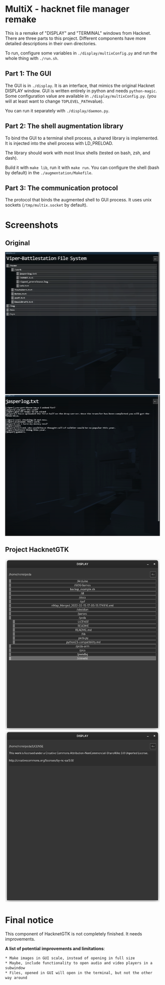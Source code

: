 # MultiX - hacknet file manager remake

This is a remake of "DISPLAY" and "TERMINAL" windows from Hacknet. There are three parts to this project.
Different components have more detailed descriptions in their own directories.

To run, configure some variables in `./display/multixConfig.py` and run the whole thing with `./run.sh`.

## Part 1: The GUI

The GUI is in `./display`. It is an interface, that mimics the original Hacknet DISPLAY window.
GUI is written entirely in python and needs `python-magic`.
Some configuration value are available in `./display/multixConfig.py`. (you will at least want to change `TOPLEVEL_PATH`value).

You can run it separately with `./display/daemon.py`.

## Part 2: The shell augmentation library

To bind the GUI to a terminal shell process, a shared library is implemented.
It is injected into the shell process with LD_PRELOAD.

The library should work with most linux shells (tested on bash, zsh, and dash).

Build it with `make lib`, run it with `make run`. You can configure the shell (bash by default) in the `./augmentation/Makefile`.

## Part 3: The communication protocol

The protocol that binds the augmented shell to GUI process. It uses unix sockets (`/tmp/multix.socket` by default).


# Screenshots

## Original 

![original window file manager view](./screenshots/original_fmview.png)
![original window text file view](./screenshots/original_textview.png)

## Project HacknetGTK


![file manager view](./screenshots/fmview.png)
![text file view](./screenshots/textview.png)

# Final notice

This component of HacknetGTK is not completely finished. It needs improvements.

**A list of potential improvements and limitations**:

    * Make images in GUI scale, instead of opening in full size
    * Maybe, include functionality to open audio and video players in a subwindow
    * Files, opened in GUI will open in the terminal, but not the other way around
